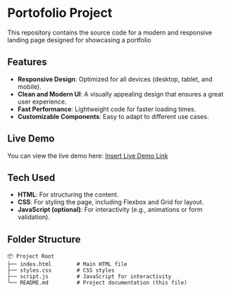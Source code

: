 # Portofolio Project

This repository contains the source code for a modern and responsive landing page designed for showcasing a portfolio

## Features

- **Responsive Design**: Optimized for all devices (desktop, tablet, and mobile).
- **Clean and Modern UI**: A visually appealing design that ensures a great user experience.
- **Fast Performance**: Lightweight code for faster loading times.
- **Customizable Components**: Easy to adapt to different use cases.

## Live Demo

You can view the live demo here: [Insert Live Demo Link](https://mhrekyy.github.io/Portofolio/)

## Tech Used

- **HTML**: For structuring the content.
- **CSS**: For styling the page, including Flexbox and Grid for layout.
- **JavaScript (optional)**: For interactivity (e.g., animations or form validation).

## Folder Structure

```plaintext
📦 Project Root
├── index.html        # Main HTML file
├── styles.css        # CSS styles
├── script.js         # JavaScript for interactivity
└── README.md         # Project documentation (this file)
